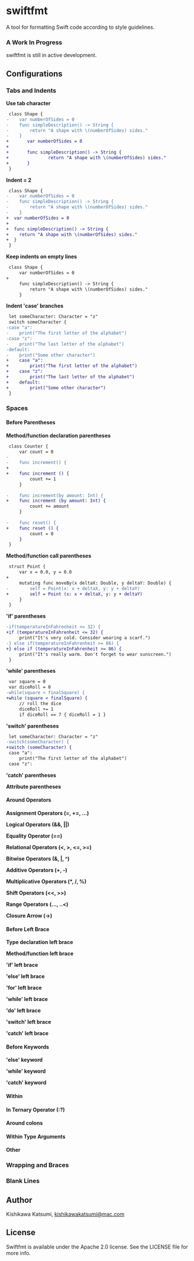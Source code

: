 # swiftfmt

A tool for formatting Swift code according to style guidelines.

### A Work In Progress
swiftfmt is still in active development.




Configurations
---------------------------------------

### Tabs and Indents

**Use tab character**

```diff
 class Shape {
-    var numberOfSides = 0
-    func simpleDescription() -> String {
-        return "A shape with \(numberOfSides) sides."
-    }
+       var numberOfSides = 0
+
+       func simpleDescription() -> String {
+               return "A shape with \(numberOfSides) sides."
+       }
 }

```

**Indent = 2**

```diff
 class Shape {
-    var numberOfSides = 0
-    func simpleDescription() -> String {
-        return "A shape with \(numberOfSides) sides."
-    }
+  var numberOfSides = 0
+
+  func simpleDescription() -> String {
+    return "A shape with \(numberOfSides) sides."
+  }
 }

```

**Keep indents on empty lines**

```diff
 class Shape {
     var numberOfSides = 0
+    
     func simpleDescription() -> String {
         return "A shape with \(numberOfSides) sides."
     }
```

**Indent 'case' branches**

```diff
 let someCharacter: Character = "z"
 switch someCharacter {
-case "a":
-    print("The first letter of the alphabet")
-case "z":
-    print("The last letter of the alphabet")
-default:
-    print("Some other character")
+    case "a":
+        print("The first letter of the alphabet")
+    case "z":
+        print("The last letter of the alphabet")
+    default:
+        print("Some other character")
 }
```

### Spaces

#### Before Parentheses

**Method/function declaration parentheses**

```diff
 class Counter {
     var count = 0
-    
-    func increment() {
+
+    func increment () {
         count += 1
     }
 
-    func increment(by amount: Int) {
+    func increment (by amount: Int) {
         count += amount
     }
 
-    func reset() {
+    func reset () {
         count = 0
     }
 }
```

**Method/function call parentheses**

```diff
 struct Point {
     var x = 0.0, y = 0.0
+
     mutating func moveBy(x deltaX: Double, y deltaY: Double) {
-        self = Point(x: x + deltaX, y: y + deltaY)
+        self = Point (x: x + deltaX, y: y + deltaY)
     }
 }
```

**'if' parentheses**

```diff
-if(temperatureInFahrenheit <= 32) {
+if (temperatureInFahrenheit <= 32) {
     print("It's very cold. Consider wearing a scarf.")
-} else if(temperatureInFahrenheit >= 86) {
+} else if (temperatureInFahrenheit >= 86) {
     print("It's really warm. Don't forget to wear sunscreen.")
 }
```

**'while' parentheses**

```diff
 var square = 0
 var diceRoll = 0
-while(square < finalSquare) {
+while (square < finalSquare) {
     // roll the dice
     diceRoll += 1
     if diceRoll == 7 { diceRoll = 1 }
```

**'switch' parentheses**

```diff
 let someCharacter: Character = "z"
-switch(someCharacter) {
+switch (someCharacter) {
 case "a":
     print("The first letter of the alphabet")
 case "z":
```

**'catch' parentheses**

**Attribute parentheses**

#### Around Operators

**Assignment Operators (=, +=, ...)**

**Logical Operators (&&, ||)**

**Equality Operator (==)**

**Relational Operators (<, >, <=, >=)**

**Bitwise Operators (&, |, ^)**

**Additive Operators (+, -)**

**Multiplicative Operators (*, /, %)**

**Shift Operators (<<, >>)**

**Range Operators (..., ..<)**

**Closure Arrow (->)**

#### Before Left Brace

**Type declaration left brace**

**Method/function left brace**

**'if' left brace**

**'else' left brace**

**'for' left brace**

**'while' left brace**

**'do' left brace**

**'switch' left brace**

**'catch' left brace**

#### Before Keywords

**'else' keyword**

**'while' keyword**

**'catch' keyword**

#### Within

#### In Ternary Operator (:?)

#### Around colons

#### Within Type Arguments

#### Other

### Wrapping and Braces

### Blank Lines

Author
---------------------------------------
Kishikawa Katsumi, kishikawakatsumi@mac.com

License
---------------------------------------
Swiftfmt is available under the Apache 2.0 license. See the LICENSE file for more info.
